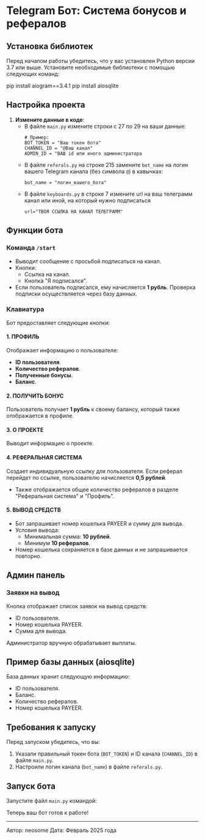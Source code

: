 # Telegram Бот: Система бонусов и рефералов

## Установка библиотек

Перед началом работы убедитесь, что у вас установлен Python версии 3.7 или выше. Установите необходимые библиотеки с помощью следующих команд:

pip install aiogram==3.4.1
pip install aiosqlite


## Настройка проекта

1. **Измените данные в коде**:
   - В файле `main.py` измените строки с 27 по 29 на ваши данные:
     ```
     # Пример:
     BOT_TOKEN = "Ваш токен бота"
     CHANNEL_ID = "@Ваш канал"
     ADMIN_ID = "ВАШ id или иного администратора
     ```
   - В файле `referals.py` на строке 215 замените `bot_name` на логин вашего Telegram канала (без символа `@`) в кавычках:
     ```
     bot_name = "логин_вашего_бота"
     ```
   - В файле `keyboards.py` в строке 7 измените url на ваш телеграмм канал или иной, на который нужно подписаться
     ```
     url="ТВОЯ ССЫЛКА НА КАНАЛ ТЕЛЕГРАММ"
     ```

## Функции бота

### Команда `/start`
- Выводит сообщение с просьбой подписаться на канал.
- Кнопки:
  - Ссылка на канал.
  - Кнопка "Я подписался".
- Если пользователь подписался, ему начисляется **1 рубль**. Проверка подписки осуществляется через базу данных.

### Клавиатура
Бот предоставляет следующие кнопки:

#### 1. ПРОФИЛЬ
Отображает информацию о пользователе:
- **ID пользователя**.
- **Количество рефералов**.
- **Полученные бонусы**.
- **Баланс**.

#### 2. ПОЛУЧИТЬ БОНУС
Пользователь получает **1 рубль** к своему балансу, который также отображается в профиле.

#### 3. О ПРОЕКТЕ
Выводит информацию о проекте.

#### 4. РЕФЕРАЛЬНАЯ СИСТЕМА
Создает индивидуальную ссылку для пользователя. Если реферал перейдет по ссылке, пользователю начисляется **0,5 рублей**.
- Также отображается общее количество рефералов в разделе "Реферальная система" и "Профиль".

#### 5. ВЫВОД СРЕДСТВ
- Бот запрашивает номер кошелька PAYEER и сумму для вывода.
- Условия вывода:
  - Минимальная сумма: **10 рублей**.
  - Минимум **10 рефералов**.
- Номер кошелька сохраняется в базе данных и не запрашивается повторно.

## Админ панель

### Заявки на вывод
Кнопка отображает список заявок на вывод средств:
- ID пользователя.
- Номер кошелька PAYEER.
- Сумма для вывода.

Администратор вручную обрабатывает выплаты.

## Пример базы данных (aiosqlite)
База данных хранит следующую информацию:
- ID пользователя.
- Баланс.
- Количество рефералов.
- Номер кошелька PAYEER.

## Требования к запуску

Перед запуском убедитесь, что вы:
1. Указали правильный токен бота (`BOT_TOKEN`) и ID канала (`CHANNEL_ID`) в файле `main.py`.
2. Настроили логин канала (`bot_name`) в файле `referals.py`.

## Запуск бота

Запустите файл `main.py` командой:



Теперь ваш бот готов к работе!

---
Автор: neosome
Дата: Февраль 2025 года  

